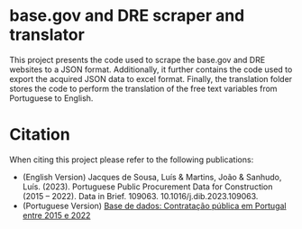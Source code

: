 # base.gov and DRE scraper and translator
This project presents the code used to scrape the base.gov and DRE websites to a JSON format. Additionally, it further contains the code used to export the acquired JSON data to excel format. Finally, the translation folder stores the code to perform the translation of the free text variables from Portuguese to English.

# Citation
When citing this project please refer to the following publications:
- (English Version) Jacques de Sousa, Luís & Martins, João & Sanhudo, Luís. (2023). Portuguese Public Procurement Data for Construction (2015 – 2022). Data in Brief. 109063. 10.1016/j.dib.2023.109063. 
- (Portuguese Version) [Base de dados: Contratação pública em Portugal entre 2015 e 2022](https://www.researchgate.net/publication/366086362_Base_de_dados_Contratacao_publica_em_Portugal_entre_2015_e_2022)
